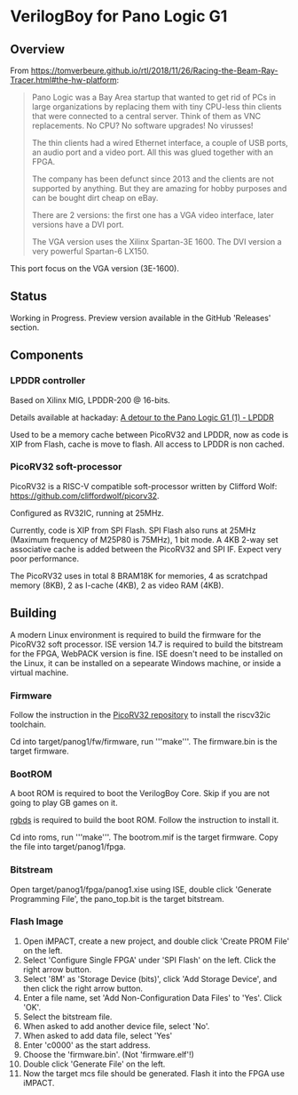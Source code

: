 VerilogBoy for Pano Logic G1
============================

## Overview

From https://tomverbeure.github.io/rtl/2018/11/26/Racing-the-Beam-Ray-Tracer.html#the-hw-platform:

> Pano Logic was a Bay Area startup that wanted to get rid of PCs in large organizations by replacing them with tiny CPU-less thin clients that were connected to a central server. Think of them as VNC replacements. No CPU? No software upgrades! No virusses!
> 
> The thin clients had a wired Ethernet interface, a couple of USB ports, an audio port and a video port.
> All this was glued together with an FPGA.
> 
> The company has been defunct since 2013 and the clients are not supported by anything. But they are amazing for hobby purposes and can be bought dirt cheap on eBay.
> 
> There are 2 versions: the first one has a VGA video interface, later versions have a DVI port.
> 
> The VGA version uses the Xilinx Spartan-3E 1600. The DVI version a very powerful Spartan-6 LX150.

This port focus on the VGA version (3E-1600).

## Status

Working in Progress. Preview version available in the GitHub 'Releases' section.

## Components

### LPDDR controller

Based on Xilinx MIG, LPDDR-200 @ 16-bits.

Details available at hackaday: [A detour to the Pano Logic G1 (1) - LPDDR](https://hackaday.io/project/57660/log/159790-a-detour-to-the-pano-logic-g1-1-lpddr)

Used to be a memory cache between PicoRV32 and LPDDR, now as code is XIP from Flash, cache is move to flash. All access to LPDDR is non cached.

### PicoRV32 soft-processor

PicoRV32 is a RISC-V compatible soft-processor written by Clifford Wolf: https://github.com/cliffordwolf/picorv32.

Configured as RV32IC, running at 25MHz.

Currently, code is XIP from SPI Flash. SPI Flash also runs at 25MHz (Maximum frequency of M25P80 is 75MHz), 1 bit mode. A 4KB 2-way set associative cache is added between the PicoRV32 and SPI IF. Expect very poor performance.

The PicoRV32 uses in total 8 BRAM18K for memories, 4 as scratchpad memory (8KB), 2 as I-cache (4KB), 2 as video RAM (4KB).

## Building

A modern Linux environment is required to build the firmware for the PicoRV32 soft processor. ISE version 14.7 is required to build the bitstream for the FPGA, WebPACK version is fine. ISE doesn't need to be installed on the Linux, it can be installed on a sepearate Windows machine, or inside a virtual machine.

### Firmware

Follow the instruction in the [PicoRV32 repository](https://github.com/cliffordwolf/picorv32) to install the riscv32ic toolchain.

Cd into target/panog1/fw/firmware, run '''make'''. The firmware.bin is the target firmware.

### BootROM

A boot ROM is required to boot the VerilogBoy Core. Skip if you are not going to play GB games on it.

[rgbds](https://github.com/rednex/rgbds) is required to build the boot ROM. Follow the instruction to install it.

Cd into roms, run '''make'''. The bootrom.mif is the target firmware. Copy the file into target/panog1/fpga.

### Bitstream

Open target/panog1/fpga/panog1.xise using ISE, double click 'Generate Programming File', the pano_top.bit is the target bitstream.

### Flash Image

1. Open iMPACT, create a new project, and double click 'Create PROM File' on the left. 
2. Select 'Configure Single FPGA' under 'SPI Flash' on the left. Click the right arrow button.
3. Select '8M' as 'Storage Device (bits)', click 'Add Storage Device', and then click the right arrow button.
4. Enter a file name, set 'Add Non-Configuration Data Files' to 'Yes'. Click 'OK'.
5. Select the bitstream file. 
6. When asked to add another device file, select 'No'.
7. When asked to add data file, select 'Yes'
8. Enter 'c0000' as the start address.
9. Choose the 'firmware.bin'. (Not 'firmware.elf'!)
10. Double click 'Generate File' on the left.
11. Now the target mcs file should be generated. Flash it into the FPGA use iMPACT.